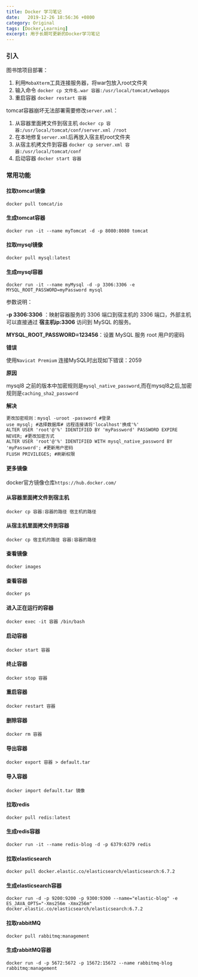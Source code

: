 ```yaml
---
title: Docker 学习笔记
date:  	2019-12-26 18:56:36 +0800
category: Original
tags: [Docker,Learning]
excerpt: 用于长期可更新的Docker学习笔记
---
```


### 引入

图书馆项目部署：

1. 利用`MobaXterm`工具连接服务器，将war包放入root文件夹
2. 输入命令 `docker cp 文件名.war 容器:/usr/local/tomcat/webapps`
3. 重启容器 `docker restart 容器`

tomcat容器崩坏无法部署需要修改`server.xml`：

1. 从容器里面拷文件到宿主机 `docker cp 容器:/usr/local/tomcat/conf/server.xml /root`
2. 在本地修复`server.xml`后再放入宿主机root文件夹
3. 从宿主机拷文件到容器 `docker cp server.xml 容器:/usr/local/tomcat/conf`
4. 启动容器 `docker start 容器`

### 常用功能

#### 拉取tomcat镜像

```
docker pull tomcat/io
```

#### 生成tomcat容器

```
docker run -it --name myTomcat -d -p 8080:8080 tomcat
```

#### 拉取mysql镜像

```
docker pull mysql:latest
```

#### 生成mysql容器

```
docker run -it --name myMysql -d -p 3306:3306 -e MYSQL_ROOT_PASSWORD=myPassword mysql
```

参数说明：

**-p 3306:3306** ：映射容器服务的 3306 端口到宿主机的 3306 端口，外部主机可以直接通过 **宿主机ip:3306** 访问到 MySQL 的服务。

**MYSQL_ROOT_PASSWORD=123456**：设置 MySQL 服务 root 用户的密码

**错误**

使用`Navicat Premium` 连接MySQL时出现如下错误：2059

**原因**

mysql8 之前的版本中加密规则是`mysql_native_password`,而在mysql8之后,加密规则是`caching_sha2_password`

**解决**

```
更改加密规则：mysql -uroot -password #登录
use mysql; #选择数据库# 远程连接请将'localhost'换成'%'
ALTER USER 'root'@'%' IDENTIFIED BY 'myPassword' PASSWORD EXPIRE NEVER; #更改加密方式
ALTER USER 'root'@'%' IDENTIFIED WITH mysql_native_password BY 'myPassword'; #更新用户密码
FLUSH PRIVILEGES; #刷新权限
```



#### 更多镜像

docker官方镜像仓库`https://hub.docker.com/`

#### 从容器里面拷文件到宿主机

```
docker cp 容器:容器的路径 宿主机的路径
```

#### 从宿主机里面拷文件到容器

```
docker cp 宿主机的路径 容器:容器的路径
```

#### 查看镜像

```
docker images
```

#### 查看容器

```
docker ps

```

#### 进入正在运行的容器

```
docker exec -it 容器 /bin/bash

```

#### 启动容器

```
docker start 容器

```

#### 终止容器

```
docker stop 容器

```

#### 重启容器

```
docker restart 容器

```

#### 删除容器

```
docker rm 容器

```

#### 导出容器

```
docker export 容器 > default.tar

```

#### 导入容器

```
docker import default.tar 镜像

```

#### 拉取redis

```
docker pull redis:latest

```

#### 生成redis容器

```
docker run -it --name redis-blog -d -p 6379:6379 redis

```

#### 拉取**elasticsearch**

```
docker pull docker.elastic.co/elasticsearch/elasticsearch:6.7.2

```

#### 生成**elasticsearch**容器

```
docker run -d -p 9200:9200 -p 9300:9300 --name="elastic-blog" -e ES_JAVA_OPTS="-Xms256m -Xmx256m" docker.elastic.co/elasticsearch/elasticsearch:6.7.2

```

#### 拉取rabbitMQ

```
docker pull rabbitmq:management

```

#### 生成rabbitMQ容器

```
docker run -d -p 5672:5672 -p 15672:15672 --name rabbitmq-blog rabbitmq:management

```

#### 